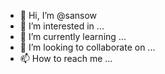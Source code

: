 - 👋 Hi, I’m @sansow
- 👀 I’m interested in ...
- 🌱 I’m currently learning ...
- 💞️ I’m looking to collaborate on ...
- 📫 How to reach me ...

<!---
sansow/sansow is a ✨ special ✨ repository because its `README.md` (this file) appears on your GitHub profile.
You can click the Preview link to take a look at your changes.
--->
